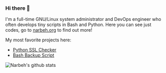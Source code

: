 ### Hi there 👋

I'm a full-time GNU/Linux system administrator and DevOps engineer who often develops tiny scripts in Bash and Python.
Here you can see just codes, go to [narbeh.org](https://narbeh.org) to find out more!

My most favorite projects here:
  * [Python SSL Checker](https://github.com/narbehaj/ssl-checker)
  * [Bash Backup Script](https://github.com/narbehaj/bash-backup)

![Narbeh's github stats](https://github-readme-stats.vercel.app/api?username=narbehaj&show_icons=true&theme=dark)
